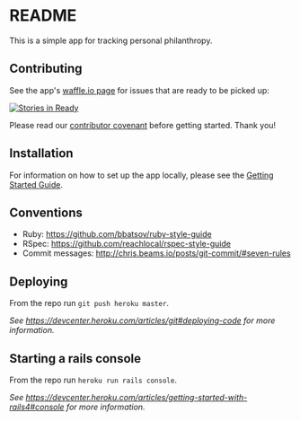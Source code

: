# README

This is a simple app for tracking personal philanthropy.

## Contributing
See the app's [waffle.io page](https://waffle.io/lbraun/thanksgiving) for issues that are ready to be picked up:

[![Stories in Ready](https://badge.waffle.io/lbraun/thanksgiving.png?label=ready&title=Ready)](https://waffle.io/lbraun/thanksgiving)

Please read our [contributor covenant](https://github.com/lbraun/thanksgiving/blob/master/contributor_covenant.md) before getting started. Thank you!

## Installation
For information on how to set up the app locally, please see the [Getting Started Guide](https://github.com/lbraun/thanksgiving/wiki/Getting-Started).

## Conventions
- Ruby: https://github.com/bbatsov/ruby-style-guide
- RSpec: https://github.com/reachlocal/rspec-style-guide
- Commit messages: http://chris.beams.io/posts/git-commit/#seven-rules

## Deploying
From the repo run `git push heroku master`.

_See https://devcenter.heroku.com/articles/git#deploying-code for more information._

## Starting a rails console
From the repo run `heroku run rails console`.

_See https://devcenter.heroku.com/articles/getting-started-with-rails4#console for more information._
